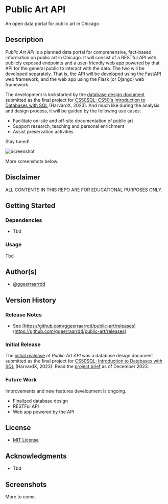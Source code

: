 # Public Art API

An open data portal for public art in Chicago

## Description

_Public Art API_ is a planned data portal for comprehensive, fact-based information on public art in Chicago. It will consist of a RESTful API with publicly exposed endpoints and a user-friendly web app powered by that API for the general public to interact with the data. The two will be developed separately. That is, the API will be developed using the FastAPI web framework, and the web app using the Flask (or Django) web framework.

The development is kickstarted by the [database design document](design/DESIGN.md) submitted as the final project for [CS50SQL: CS50's Introduction to Databases with SQL](hhttps://cs50.harvard.edu/sql/2023/) (HarvardX, 2023). And much like during the analysis and design process, it will be guided by the following use cases:

* Facilitate on-site and off-site documentation of public art
* Support research, teaching and personal enrichment
* Assist preservation activities

Stay tuned!

![Screenshot](images/flamingo.png)

More screenshots below.

## Disclaimer

ALL CONTENTS IN THIS REPO ARE FOR EDUCATIONAL PURPOSES ONLY.

## Getting Started

### Dependencies

* Tbd

### Usage

Tbd

## Author(s)

* [@ggeerraarrdd](https://github.com/ggeerraarrdd/)

## Version History

### Release Notes

* See [https://github.com/ggeerraarrdd/public-art/releases](https://github.com/ggeerraarrdd/public-art/releases)

### Initial Release

The [initial realease](https://github.com/ggeerraarrdd/public-art/releases/tag/v1.0.0) of _Public Art API_ was a database design document submitted as the final project for [CS50SQL: Introduction to Databases with SQL](hhttps://cs50.harvard.edu/sql/2023/) (HarvardX, 2023). Read the [project brief](https://cs50.harvard.edu/sql/2023/project/) as of December 2023.

### Future Work

Improvements and new features development is ongoing.

* Finalized database design
* RESTFul API
* Web app powered by the API

## License

* [MIT License](https://github.com/ggeerraarrdd/large-parks/blob/main/LICENSE)

## Acknowledgments

* Tbd

## Screenshots

More to come.
